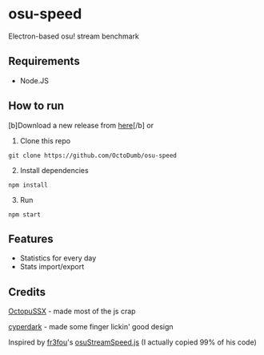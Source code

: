 # osu-speed

Electron-based osu! stream benchmark

## Requirements

- Node.JS

## How to run

[b]Download a new release from [here](https://github.com/OctoDumb/osu-speed/releases)[/b]
    or

1. Clone this repo

```shell
git clone https://github.com/OctoDumb/osu-speed
```

2. Install dependencies

```shell
npm install
```

3. Run

```shell
npm start
```

## Features

- Statistics for every day
- Stats import/export

## Credits

[OctopuSSX](https://github.com/uzervlad) - made most of the js crap

[cyperdark](https://github.com/cyperdark) - made some finger lickin' good design

Inspired by [fr3fou](https://github.com/fr3fou)'s [osuStreamSpeed.js](https://github.com/fr3fou/osuStreamSpeed.js) (I actually copied 99% of his code)